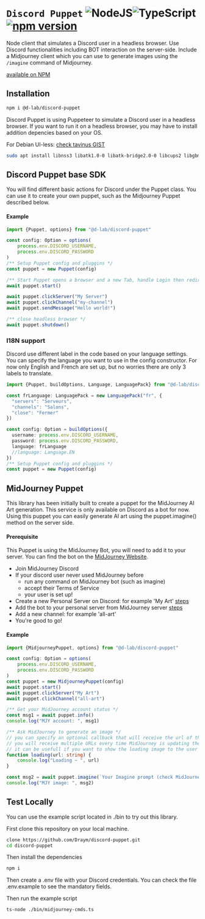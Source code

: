 # `Discord Puppet` ![NodeJS](https://img.shields.io/badge/node.js-6DA55F?style=for-the-badge&logo=node.js&logoColor=white)![TypeScript](https://img.shields.io/badge/typescript-%23007ACC.svg?style=for-the-badge&logo=typescript&logoColor=white) [![npm version](https://badge.fury.io/js/@d-lab%2Fdiscord-puppet.svg)](https://badge.fury.io/js/@d-lab%2Fdiscord-puppet)

Node client that simulates a Discord user in a headless browser. Use Discord functionalities including BOT interaction on the server-side. Include a Midjourney client which you can use to generate images using the `/imagine` command of Midjourney.

[available on NPM](https://www.npmjs.com/package/@d-lab/discord-puppet)

## Installation

```bash
npm i @d-lab/discord-puppet 
```

Discord Puppet is using Puppeteer to simulate a Discord user in a headless browser.
If you want to run it on a headless browser, you may have to install addition depencies based on your OS.

For Debian UI-less: [check tavinus GIST](https://gist.github.com/tavinus/7effd4b3dac87cb4366e3767679a192f)

```bash
sudo apt install libnss3 libatk1.0-0 libatk-bridge2.0-0 libcups2 libgbm1 libasound2 libpangocairo-1.0-0 libxss1 libgtk-3-0
```

## Discord Puppet base SDK

You will find different basic actions for Discord under the Puppet class. You can use it to create your own puppet, such as the Midjourney Puppet
described below.

#### Example

```ts
import {Puppet, options} from "@d-lab/discord-puppet"

const config: Option = options(
    process.env.DISCORD_USERNAME,
    process.env.DISCORD_PASSWORD
)
/** Setup Puppet config and pluggins */
const puppet = new Puppet(config)

/** Start Puppet opens a browser and a new Tab, handle Login then redirect to specified server or default one*/
await puppet.start()

await puppet.clickServer("My Server")
await puppet.clickChannel("my-channel")
await puppet.sendMessage("Hello world!")

/** close headless browser */
await puppet.shutdown()
```

### I18N support
Discord use different label in the code based on your language settings. You can specify the language you want to use in the config constructor.
For now only English and French are set up, but no worries there are only 3 labels to translate.

```ts
import {Puppet, buildOptions, Language, LanguagePack} from "@d-lab/discord-puppet"

const frLanguage: LanguagePack = new LanguagePack("fr", {
  "servers": "Serveurs",
  "channels": "Salons",
  "close": "Fermer"
})

const config: Option = buildOptions({
  username: process.env.DISCORD_USERNAME,
  password: process.env.DISCORD_PASSWORD,
  language: frLanguage
  //language: Language.EN
})
/** Setup Puppet config and pluggins */
const puppet = new Puppet(config)
```

## MidJourney Puppet

This library has been initially built to create a puppet for the MidJourney AI Art generation. This service is only available on Discord as a bot for
now.
Using this puppet you can easily generate AI art using the puppet.imagine() method on the server side.

#### Prerequisite

This Puppet is using the MidJourney Bot, you will need to add it to your server. You can find the bot on
the [MidJourney Website](https://www.midjourney.com/).

- Join MidJourney Discord
- If your discord user never used MidJourney before
    - run any command on MidJourney bot (such as imagine)
    - accept their Terms of Service
    - your user is set up!
- Create a new Personal Server on Discord: for example 'My
  Art' [steps](https://media.discordapp.net/attachments/1074234231175262248/1082211527790178384/image.png?width=1440&height=642)
- Add the bot to your personal server from MidJourney
  server [steps](https://media.discordapp.net/attachments/1074234231175262248/1082210468476764241/image.png?width=922&height=663)
- Add a new channel: for example 'all-art'
- You're good to go!

#### Example

```ts
import {MidjourneyPuppet, options} from "@d-lab/discord-puppet"

const config: Option = options(
    process.env.DISCORD_USERNAME,
    process.env.DISCORD_PASSWORD
)
const puppet = new MidjourneyPuppet(config)
await puppet.start()
await puppet.clickServer("My Art")
await puppet.clickChannel("all-art")

/** Get your MidJourney account status */
const msg1 = await puppet.info()
console.log("MJY account: ", msg1)

/** Ask MidJourney to generate an image */
// you can specify an optional callback that will receive the url of the image being generated on the fly
// you will receive multiple URLs every time MidJourney is updating the not-finished-image
// it can be usefull if you want to show the loading image to the user
function loading(url: string) {
    console.log("Loading ~ ", url)
}

const msg2 = await puppet.imagine(`Your Imagine prompt (check MidJourney prompt guides)`, loading)
console.log("MJY image: ", msg2)
```

## Test Locally

You can use the example script located in ./bin to try out this library.

First clone this repository on your local machine.

```bash
clone https://github.com/Draym/discord-puppet.git
cd discord-puppet
```

Then install the dependencies

```bash
npm i
```

Then create a .env file with your Discord credentials. You can check the file .env.example to see the mandatory fields.

Then run the example script

```bash
ts-node ./bin/midjourney-cmds.ts
```
